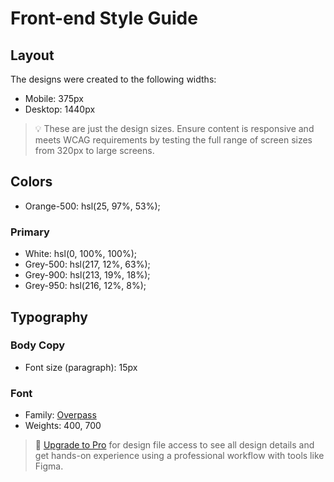 # Front-end Style Guide

## Layout

The designs were created to the following widths:

- Mobile: 375px
- Desktop: 1440px

> 💡 These are just the design sizes. Ensure content is responsive and meets WCAG requirements by testing the full range of screen sizes from 320px to large screens.

## Colors

- Orange-500: hsl(25, 97%, 53%);

### Primary

- White: hsl(0, 100%, 100%);
- Grey-500: hsl(217, 12%, 63%);
- Grey-900: hsl(213, 19%, 18%);
- Grey-950: hsl(216, 12%, 8%);

## Typography

### Body Copy

- Font size (paragraph): 15px

### Font

- Family: [Overpass](https://fonts.google.com/specimen/Overpass)
- Weights: 400, 700

> 💎 [Upgrade to Pro](https://www.frontendmentor.io/pro?ref=style-guide) for design file access to see all design details and get hands-on experience using a professional workflow with tools like Figma.
